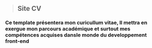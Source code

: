 > ## Site CV

### Ce template présentera mon curicullum vitae, Il mettra en exergue mon parcours académique et surtout mes compétences acquises dansle monde du developpement front-end
